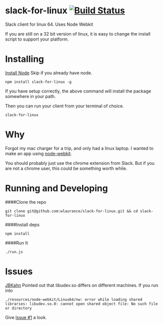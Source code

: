 slack-for-linux [![Build Status](https://travis-ci.org/wlaurance/slack-for-linux.svg?branch=master)](https://travis-ci.org/wlaurance/slack-for-linux)
=============

Slack client for linux 64. Uses Node Webkit

If you are still on a 32 bit version of linux, it is easy to change the install
script to support your platform.

Installing
==========

[Install Node](http://nodejs.org/download/) Skip if you already have node.

```
npm install slack-for-linux -g
```

If you have setup correctly, the above command will install the package
somewhere in your path.

Then you can run your client from your terminal of choice.

```
slack-for-linux
```

Why
===

Forgot my mac charger for a trip, and only had a linux laptop.
I wanted to make an app using [node-webkit](https://github.com/rogerwang/node-webkit).

You should probably just use the chrome extension from Slack. But
if you are not a chrome user, this could be something worth while.

Running and Developing
======================

####Clone the repo

```
git clone git@github.com:wlaurance/slack-for-linux.git && cd slack-for-linux
```

####Install deps

```
npm install
```

####Run It

```
./run.js
```

Issues
======
[JBKahn](https://github.com/JBKahn) Pointed out that libudev.so differs on different
machines. If you run into

```
./resources/node-webkit/Linux64/nw: error while loading shared libraries: libudev.so.0: cannot open shared object file: No such file or directory
```

Give [Issue #1](https://github.com/wlaurance/slack-for-linux/issues/1) a look.
